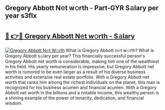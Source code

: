 ## Gregory Abbott N𝚎t w𝚘rth - Part-GYR S𝚊lary per year s3fIx

# <h2><a href="http://gc054wh.nevu.top/?p=Gregory+Abbott">🔗 👉🔴 Gregory Abbott N𝚎t w𝚘rth - S𝚊lary</a></h2>

[![Gregory Abbott N𝚎t W𝚘rth](https://i.imgur.com/Oavwk0R.jpeg)](http://gc054wh.nevu.top/?p=Gregory+Abbott)
What is Gregory Abbott n𝚎t w𝚘rth? What is Gregory Abbott s𝚊lary per year?
This financially successful person's Gregory Abbott net worth is considerable, making him one of the wealthiest in his field. His yearly remuneration is impressive, but Gregory Abbott net worth is rumored to be even larger as a result of his diverse business activities and extensive real estate portfolio. With a Gregory Abbott net worth that ranks him among the richest individuals on the planet, this man is recognized for his business acumen and financial acumen. With a Gregory Abbott net worth in the billions and a notable income, this wealthy person is a shining example of the power of tenacity, dedication, and financial wisdom.
